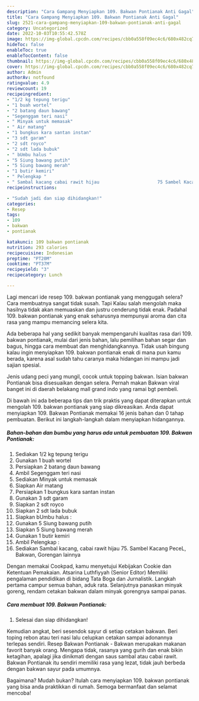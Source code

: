 ```yaml
---
description: "Cara Gampang Menyiapkan 109. Bakwan Pontianak Anti Gagal"
title: "Cara Gampang Menyiapkan 109. Bakwan Pontianak Anti Gagal"
slug: 2521-cara-gampang-menyiapkan-109-bakwan-pontianak-anti-gagal
category: Uncategorized
date: 2022-10-03T10:55:42.578Z
image: https://img-global.cpcdn.com/recipes/cbb0a558f09ec4c6/680x482cq70/109-bakwan-pontianak-foto-resep-utama.jpg
hideToc: false
enableToc: true
enableTocContent: false
thumbnail: https://img-global.cpcdn.com/recipes/cbb0a558f09ec4c6/680x482cq70/109-bakwan-pontianak-foto-resep-utama.jpg
cover: https://img-global.cpcdn.com/recipes/cbb0a558f09ec4c6/680x482cq70/109-bakwan-pontianak-foto-resep-utama.jpg
author: Admin
authorAv: notfound
ratingvalue: 4.9
reviewcount: 19
recipeingredient:
- "1/2 kg tepung terigu"
- "1 buah wortel"
- "2 batang daun bawang"
- "Segenggam teri nasi"
- " Minyak untuk memasak"
- " Air matang"
- "1 bungkus kara santan instan"
- "3 sdt garam"
- "2 sdt royco"
- "2 sdt lada bubuk"
- " bUmbu halus "
- "5 Siung bawang putih"
- "5 Siung bawang merah"
- "1 butir kemiri"
- " Pelengkap "
- " Sambal kacang cabai rawit hijau                      75 Sambel Kacang PeceL Bakwan Gorengan lainnya"
recipeinstructions:

- "Sudah jadi dan siap dihidangkan!"
categories:
- Resep
tags:
- 109
- bakwan
- pontianak

katakunci: 109 bakwan pontianak 
nutrition: 293 calories
recipecuisine: Indonesian
preptime: "PT20M"
cooktime: "PT37M"
recipeyield: "3"
recipecategory: Lunch

---
```



Lagi mencari ide resep 109. bakwan pontianak yang menggugah selera? Cara membuatnya sangat tidak susah. Tapi Kalau salah mengolah maka hasilnya tidak akan memuaskan dan justru cenderung tidak enak. Padahal 109. bakwan pontianak yang enak seharusnya mempunyai aroma dan cita rasa yang mampu memancing selera kita.


Ada beberapa hal yang sedikit banyak mempengaruhi kualitas rasa dari 109. bakwan pontianak, mulai dari jenis bahan, lalu pemilihan bahan segar dan bagus, hingga cara membuat dan menghidangkannya. Tidak usah bingung kalau ingin menyiapkan 109. bakwan pontianak enak di mana pun kamu berada, karena asal sudah tahu caranya maka hidangan ini mampu jadi sajian spesial.

Jenis udang peci yang mungil, cocok untuk topping bakwan. Isian bakwan Pontianak bisa disesuaikan dengan selera. Pernah makan Bakwan viral banget ini di daerah belakang mall grand indo yang ramai bgt pembeli.


Di bawah ini ada beberapa tips dan trik praktis yang dapat diterapkan untuk mengolah 109. bakwan pontianak yang siap dikreasikan. Anda dapat menyiapkan 109. Bakwan Pontianak memakai 16 jenis bahan dan 0 tahap pembuatan. Berikut ini langkah-langkah dalam menyiapkan hidangannya.

<!--inarticleads1-->

##### Bahan-bahan dan bumbu yang harus ada untuk pembuatan 109. Bakwan Pontianak:

1. Sediakan 1/2 kg tepung terigu
1. Gunakan 1 buah wortel
1. Persiapkan 2 batang daun bawang
1. Ambil Segenggam teri nasi
1. Sediakan  Minyak untuk memasak
1. Siapkan  Air matang
1. Persiapkan 1 bungkus kara santan instan
1. Gunakan 3 sdt garam
1. Siapkan 2 sdt royco
1. Siapkan 2 sdt lada bubuk
1. Siapkan  bUmbu halus :
1. Gunakan 5 Siung bawang putih
1. Siapkan 5 Siung bawang merah
1. Gunakan 1 butir kemiri
1. Ambil  Pelengkap :
1. Sediakan  Sambal kacang, cabai rawit hijau                      75. Sambel Kacang PeceL, Bakwan, Gorengan lainnya


Dengan memakai Cookpad, kamu menyetujui Kebijakan Cookie dan Ketentuan Pemakaian. Atsarina Luthfiyyah (Senior Editor) Memiliki pengalaman pendidikan di bidang Tata Boga dan Jurnalistik. Langkah pertama campur semua bahan, aduk rata. Selanjutnya panaskan minyak goreng, rendam cetakan bakwan dalam minyak gorengnya sampai panas. 

<!--inarticleads2-->

##### Cara membuat 109. Bakwan Pontianak:


1. Selesai dan siap dihidangkan!

Kemudian angkat, beri sesendok sayur di setiap cetakan bakwan. Beri toping rebon atau teri nasi lalu celupkan cetakan sampai adonannya terlepas sendiri. Resep Bakwan Pontianak - Bakwan merupakan makanan favorit banyak orang. Mengapa tidak, rasanya yang gurih dan enak bikin ketagihan, apalagi jika dinikmati dengan saus sambal atau cabai rawit. Bakwan Pontianak itu sendiri memiliki rasa yang lezat, tidak jauh berbeda dengan bakwan sayur pada umumnya. 

Bagaimana? Mudah bukan? Itulah cara menyiapkan 109. bakwan pontianak yang bisa anda praktikkan di rumah. Semoga bermanfaat dan selamat mencoba!
